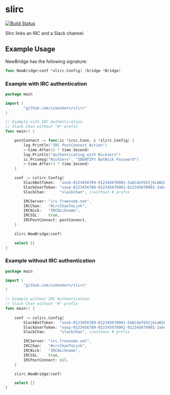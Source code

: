 # slirc

[![Build Status](https://travis-ci.org/simonkern/slirc.svg)](https://travis-ci.org/simonkern/slirc)

Slirc links an IRC and a Slack channel.

## Example Usage

NewBridge has the following signature:

```go
func NewBridge(conf *slirc.Config) (bridge *Bridge)
```

### Example with IRC authentication

```go
package main

import (
        "github.com/simonkern/slirc"
)

// Example with IRC Authentication
// Slack Chan without "#"-prefix
func main() {

	postConnect := func(ic *ircc.Conn, c *slirc.Config) {
		log.Println("IRC PostConnect Action")
		<-time.After(5 * time.Second)
		log.Println("Authenticating with Nickserv")
		ic.Privmsg("NickServ", "IDENTIFY BotNick Password")
		<-time.After(3 * time.Second)
	}

	conf := &slirc.Config{
		SlackBotToken:  "xoxb-0123456789-012345678901-5abCdefGhIjkLmN2OpqRSTuV",
		SlackUserToken: "xoxp-0123456789-012345678901-012345678901-2abcd3e45678901234fg5678901234hi",
		SlackChan:      "slackChan", //without # prefix

		IRCServer: "irc.freenode.net",
		IRCChan:   "#ircChanToLink",
		IRCNick:   "IRCNickname",
		IRCSSL:    true,
		IRCPostConnect: postConnect,
	}

	slirc.NewBridge(conf)

	select {}
}
```

### Example without IRC authentication

```go
package main

import (
        "github.com/simonkern/slirc"
)

// Example without IRC Authentication
// Slack Chan without "#"-prefix
func main() {
	
	conf := &slirc.Config{
		SlackBotToken:  "xoxb-0123456789-012345678901-5abCdefGhIjkLmN2OpqRSTuV",
		SlackUserToken: "xoxp-0123456789-012345678901-012345678901-2abcd3e45678901234fg5678901234hi",
		SlackChan:      "slackChan", //without # prefix

		IRCServer: "irc.freenode.net",
		IRCChan:   "#ircChanToLink",
		IRCNick:   "IRCNickname",
		IRCSSL:    true,
		IRCPostConnect: nil,
	}

	slirc.NewBridge(conf)

	select {}
}
```
